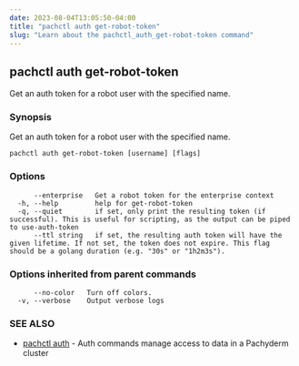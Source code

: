 ```yaml
---
date: 2023-08-04T13:05:50-04:00
title: "pachctl auth get-robot-token"
slug: "Learn about the pachctl_auth_get-robot-token command"
---
```


## pachctl auth get-robot-token

Get an auth token for a robot user with the specified name.

### Synopsis

Get an auth token for a robot user with the specified name.

```
pachctl auth get-robot-token [username] [flags]
```

### Options

```
      --enterprise   Get a robot token for the enterprise context
  -h, --help         help for get-robot-token
  -q, --quiet        if set, only print the resulting token (if successful). This is useful for scripting, as the output can be piped to use-auth-token
      --ttl string   if set, the resulting auth token will have the given lifetime. If not set, the token does not expire. This flag should be a golang duration (e.g. "30s" or "1h2m3s").
```

### Options inherited from parent commands

```
      --no-color   Turn off colors.
  -v, --verbose    Output verbose logs
```

### SEE ALSO

* [pachctl auth](/commands/pachctl_auth/)	 - Auth commands manage access to data in a Pachyderm cluster

